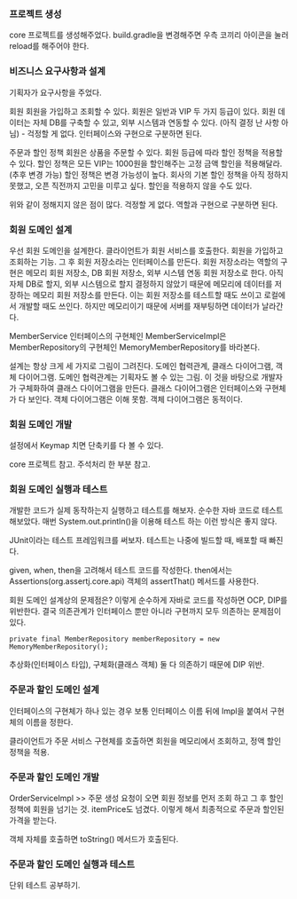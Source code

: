 ### 프로젝트 생성
core 프로젝트를 생성해주었다.
build.gradle을 변경해주면 우측 코끼리 아이콘을 눌러 reload를 해주어야 한다.

### 비즈니스 요구사항과 설계
기획자가 요구사항을 주었다.

회원
회원을 가입하고 조회할 수 있다.
회원은 일반과 VIP 두 가지 등급이 있다.
회원 데이터는 자체 DB를 구축할 수 있고, 외부 시스템과 연동할 수 있다. (아직 결정 난 사항 아님) - 걱정할 게 없다. 인터페이스와 구현으로 구분하면 된다. 

주문과 할인 정책
회원은 상품을 주문할 수 있다.
회원 등급에 따라 할인 정책을 적용할 수 있다.
할인 정책은 모든 VIP는 1000원을 할인해주는 고정 금액 할인을 적용해달라. (추후 변경 가능)
할인 정책은 변경 가능성이 높다. 회사의 기본 할인 정책을 아직 정하지 못했고, 
오픈 직전까지 고민을 미루고 싶다. 할인을 적용하지 않을 수도 있다.

위와 같이 정해지지 않은 점이 많다. 걱정할 게 없다. 역할과 구현으로 구분하면 된다. 

### 회원 도메인 설계
우선 회원 도메인을 설계한다. 
클라이언트가 회원 서비스를 호출한다. 회원을 가입하고 조회하는 기능. 
그 후 회원 저장소라는 인터페이스를 만든다. 
회원 저장소라는 역할의 구현은 메모리 회원 저장소, DB 회원 저장소, 외부 시스템 연동 회원 저장소로 한다.
아직 자체 DB로 할지, 외부 시스템으로 할지 결정하지 않았기 때문에 메모리에 데이터를 저장하는 메모리 회원 저장소를 만든다. 이는 회원 저장소를 테스트할 때도 쓰이고 로컬에서 개발할 때도 쓰인다. 하지만 메모리이기 때문에 서버를 재부팅하면 데이터가 날라간다.

MemberService 인터페이스의 구현체인 MemberServiceImpl은 MemberRepository의 구현체인 MemoryMemberRepository를 바라본다.

설계는 항상 크게 세 가지로 그림이 그려진다. 
도메인 협력관계, 클래스 다이어그램, 객체 다이어그램.
도메인 협력관계는 기획자도 볼 수 있는 그림.
이 것을 바탕으로 개발자가 구체화하여 클래스 다이어그램을 만든다. 
클래스 다이어그램은 인터페이스와 구현체가 다 보인다.
객체 다이어그램은 이해 못함. 객체 다이어그램은 동적이다.

### 회원 도메인 개발
설정에서 Keymap 치면 단축키를 다 볼 수 있다.

core 프로젝트 참고. 주석처리 한 부분 참고.

### 회원 도메인 실행과 테스트
개발한 코드가 실제 동작하는지 실행하고 테스트를 해보자. 
순수한 자바 코드로 테스트 해보았다. 
매번 System.out.println()을 이용해 테스트 하는 이런 방식은 좋지 않다.

JUnit이라는 테스트 프레임워크를 써보자. 
테스트는 나중에 빌드할 때, 배포할 때 빠진다. 

given, when, then을 고려해서 테스트 코드를 작성한다.
then에서는 Assertions(org.assertj.core.api) 객체의 assertThat() 메서드를 사용한다.

회원 도메인 설계상의 문제점은?
이렇게 순수하게 자바로 코드를 작성하면 OCP, DIP를 위반한다.
결국 의존관계가 인터페이스 뿐만 아니라 구현까지 모두 의존하는 문제점이 있다. 
```
private final MemberRepository memberRepository = new MemoryMemberRepository();
```
추상화(인터페이스 타입), 구체화(클래스 객체) 둘 다 의존하기 때문에 DIP 위반.


### 주문과 할인 도메인 설계
인터페이스의 구현체가 하나 있는 경우 보통 인터페이스 이름 뒤에 Impl을 붙여서 구현체의 이름을 정한다.

클라이언트가 주문 서비스 구현체를 호출하면 회원을 메모리에서 조회하고, 정액 할인 정책을 적용.


### 주문과 할인 도메인 개발
OrderServiceImpl >> 주문 생성 요청이 오면 회원 정보를 먼저 조회 하고 그 후 할인정책에 회원을 넘기는 것. itemPrice도 넘겼다. 이렇게 해서 최종적으로 주문과 할인된 가격을 받는다. 

객체 자체를 호출하면 toString() 메서드가 호출된다.

### 주문과 할인 도메인 실행과 테스트
단위 테스트 공부하기.